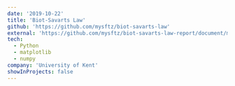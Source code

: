```yaml
---
date: '2019-10-22'
title: 'Biot-Savarts Law'
github: 'https://github.com/mysftz/biot-savarts-law'
external: 'https://github.com/mysftz/biot-savarts-law-report/document/main.pdf'
tech:
  - Python
  - matplotlib
  - numpy
company: 'University of Kent'
showInProjects: false
---
```

